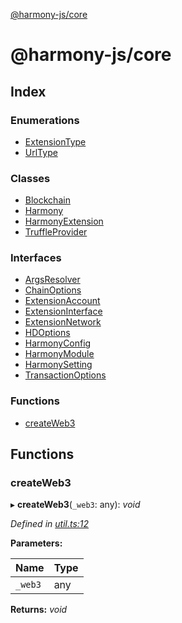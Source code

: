[@harmony-js/core](globals.md)

# @harmony-js/core

## Index

### Enumerations

* [ExtensionType](enums/extensiontype.md)
* [UrlType](enums/urltype.md)

### Classes

* [Blockchain](classes/blockchain.md)
* [Harmony](classes/harmony.md)
* [HarmonyExtension](classes/harmonyextension.md)
* [TruffleProvider](classes/truffleprovider.md)

### Interfaces

* [ArgsResolver](interfaces/argsresolver.md)
* [ChainOptions](interfaces/chainoptions.md)
* [ExtensionAccount](interfaces/extensionaccount.md)
* [ExtensionInterface](interfaces/extensioninterface.md)
* [ExtensionNetwork](interfaces/extensionnetwork.md)
* [HDOptions](interfaces/hdoptions.md)
* [HarmonyConfig](interfaces/harmonyconfig.md)
* [HarmonyModule](interfaces/harmonymodule.md)
* [HarmonySetting](interfaces/harmonysetting.md)
* [TransactionOptions](interfaces/transactionoptions.md)

### Functions

* [createWeb3](globals.md#createweb3)

## Functions

###  createWeb3

▸ **createWeb3**(`_web3`: any): *void*

*Defined in [util.ts:12](https://github.com/FireStack-Lab/Harmony-sdk-core/blob/6759acb/packages/harmony-core/src/util.ts#L12)*

**Parameters:**

Name | Type |
------ | ------ |
`_web3` | any |

**Returns:** *void*
